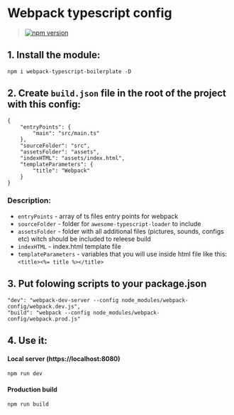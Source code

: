 # Webpack typescript config 
> [![npm version](https://badge.fury.io/js/webpack-typescript-boilerplate.svg)](https://badge.fury.io/js/webpack-typescript-boilerplate)

## 1. Install the module:
```
npm i webpack-typescript-boilerplate -D
```

## 2. Create `build.json` file in the root of the project with this config:
```
{
    "entryPoints": {
        "main": "src/main.ts"
    },
    "sourceFolder": "src",
    "assetsFolder": "assets",
    "indexHTML": "assets/index.html",
    "templateParameters": {
        "title": "Webpack"
    }
}
```
### Description:
- `entryPoints` - array of ts files entry points for webpack
- `sourceFolder` - folder for `awesome-typescript-loader` to include
- `assetsFolder` - folder with all additional files (pictures, sounds, configs etc) witch should be included to releese build
- `indexHTML` - index.html template file
- `templateParameters` - variables that you will use inside html file like this: `<title><%= title %></title>`

## 3. Put folowing scripts to your package.json
```
"dev": "webpack-dev-server --config node_modules/webpack-config/webpack.dev.js",
"build": "webpack --config node_modules/webpack-config/webpack.prod.js"
```

## 4. Use it:

#### Local server (https://localhost:8080)
```
npm run dev
```

#### Production build
```
npm run build
```
